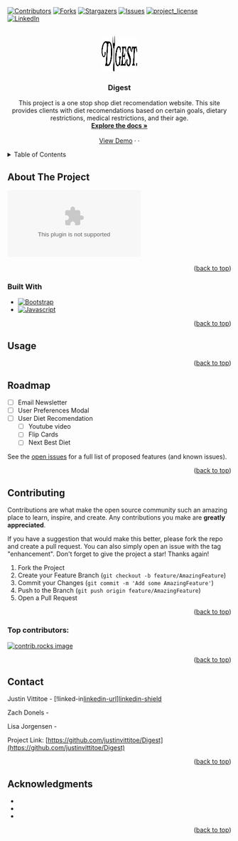 <!-- Improved compatibility of back to top link: See: https://github.com/othneildrew/Best-README-Template/pull/73 -->
<a id="readme-top"></a>
<!--
*** Thanks for checking out the Best-README-Template. If you have a suggestion
*** that would make this better, please fork the repo and create a pull request
*** or simply open an issue with the tag "enhancement".
*** Don't forget to give the project a star!
*** Thanks again! Now go create something AMAZING! :D
-->



<!-- PROJECT SHIELDS -->
<!--
*** I'm using markdown "reference style" links for readability.
*** Reference links are enclosed in brackets [ ] instead of parentheses ( ).
*** See the bottom of this document for the declaration of the reference variables
*** for contributors-url, forks-url, etc. This is an optional, concise syntax you may use.
*** https://www.markdownguide.org/basic-syntax/#reference-style-links
-->
[![Contributors][contributors-shield]][contributors-url]
[![Forks][forks-shield]][forks-url]
[![Stargazers][stars-shield]][stars-url]
[![Issues][issues-shield]][issues-url]
[![project_license][license-shield]][license-url]
[![LinkedIn][linkedin-shield]][linkedin-url]



<!-- PROJECT LOGO -->
<br />
<div align="center">
  <a href="https://github.com/justinvittitoe/Digest">
    <img src="./assets/css/images/Digest_Logo.png" alt="Logo" width="80" height="80">
  </a>

<h3 align="center">Digest</h3>

  <p align="center">
    This project is a one stop shop diet recomendation website. This site provides clients with diet recomendations based on certain goals, dietary restrictions, medical restrictions, and their age.
    <br />
    <a href="https://github.com/justinvittitoe/Digest"><strong>Explore the docs »</strong></a>
    <br />
    <br />
    <a href="">View Demo</a>
    &middot;
    &middot;
  </p>
</div>



<!-- TABLE OF CONTENTS -->
<details>
  <summary>Table of Contents</summary>
  <ol>
    <li>
      <a href="#about-the-project">About The Project</a>
      <ul>
        <li><a href="#built-with">Built With</a></li>
      </ul>
    </li>
    <li>
      <ul>
        <li><a href="#prerequisites">Prerequisites</a></li>
        <li><a href="#installation">Installation</a></li>
      </ul>
    </li>
    <li><a href="#usage">Usage</a></li>
    <li><a href="#roadmap">Roadmap</a></li>
    <li><a href="#contributing">Contributing</a></li>
    <li><a href="#license">License</a></li>
    <li><a href="#contact">Contact</a></li>
    <li><a href="#acknowledgments">Acknowledgments</a></li>
  </ol>
</details>



<!-- ABOUT THE PROJECT -->
## About The Project

[![Product Name Screen Shot][product-screenshot]]()


<p align="right">(<a href="#readme-top">back to top</a>)</p>



### Built With


* [![Bootstrap][Bootstrap.com]][Bootstrap-url]
* [![Javascript][Javascript.com]][Javascript-url]


<p align="right">(<a href="#readme-top">back to top</a>)</p>




<!-- USAGE EXAMPLES -->
## Usage



<p align="right">(<a href="#readme-top">back to top</a>)</p>



<!-- ROADMAP -->
## Roadmap

- [ ] Email Newsletter
- [ ] User Preferences Modal
- [ ] User Diet Recomendation
    - [ ] Youtube video
    - [ ] Flip Cards
    - [ ] Next Best Diet

See the [open issues](https://github.com/justinvittitoe/Digest/issues) for a full list of proposed features (and known issues).

<p align="right">(<a href="#readme-top">back to top</a>)</p>



<!-- CONTRIBUTING -->
## Contributing

Contributions are what make the open source community such an amazing place to learn, inspire, and create. Any contributions you make are **greatly appreciated**.

If you have a suggestion that would make this better, please fork the repo and create a pull request. You can also simply open an issue with the tag "enhancement".
Don't forget to give the project a star! Thanks again!

1. Fork the Project
2. Create your Feature Branch (`git checkout -b feature/AmazingFeature`)
3. Commit your Changes (`git commit -m 'Add some AmazingFeature'`)
4. Push to the Branch (`git push origin feature/AmazingFeature`)
5. Open a Pull Request

<p align="right">(<a href="#readme-top">back to top</a>)</p>

### Top contributors:

<a href="https://github.com/justinvittitoe/Digest/graphs/contributors">
  <img src="https://contrib.rocks/image?repo=justinvittitoe/Digest" alt="contrib.rocks image" />
</a>





<p align="right">(<a href="#readme-top">back to top</a>)</p>



<!-- CONTACT -->
## Contact

Justin Vittitoe - [!linked-in[linkedin-url]][linkedin-shield]

Zach Donels - 

Lisa Jorgensen -

Project Link: [https://github.com/justinvittitoe/Digest](https://github.com/justinvittitoe/Digest)

<p align="right">(<a href="#readme-top">back to top</a>)</p>



<!-- ACKNOWLEDGMENTS -->
## Acknowledgments

* []()
* []()
* []()

<p align="right">(<a href="#readme-top">back to top</a>)</p>



<!-- MARKDOWN LINKS & IMAGES -->
<!-- https://www.markdownguide.org/basic-syntax/#reference-style-links -->
[contributors-shield]: https://img.shields.io/github/contributors/justinvittitoe/Digest.svg?style=for-the-badge
[contributors-url]: https://github.com/justinvittitoe/Digest/graphs/contributors
[forks-shield]: https://img.shields.io/github/forks/justinvittitoe/Digest.svg?style=for-the-badge
[forks-url]: https://github.com/justinvittitoe/Digest/network/members
[stars-shield]: https://img.shields.io/github/stars/justinvittitoe/Digest.svg?style=for-the-badge
[stars-url]: https://github.com/justinvittitoe/Digest/stargazers
[issues-shield]: https://img.shields.io/github/issues/justinvittitoe/Digest.svg?style=for-the-badge
[issues-url]: https://github.com/justinvittitoe/Digest/issues
[license-shield]: https://img.shields.io/github/license/justinvittitoe/Digest.svg?style=for-the-badge
[license-url]: https://github.com/justinvittitoe/Digest/blob/master/LICENSE.txt
[linkedin-shield]: https://img.shields.io/badge/-LinkedIn-black.svg?style=for-the-badge&logo=linkedin&colorB=555
[linkedin-url]: https://www.linkedin.com/in/justin-vittitoe-99a8861ba/
[product-screenshot]: ./assets/css/images/Digest_logo.ai
[Next.js]: https://img.shields.io/badge/next.js-000000?style=for-the-badge&logo=nextdotjs&logoColor=white
[Next-url]: https://nextjs.org/
[React.js]: https://img.shields.io/badge/React-20232A?style=for-the-badge&logo=react&logoColor=61DAFB
[React-url]: https://reactjs.org/
[Vue.js]: https://img.shields.io/badge/Vue.js-35495E?style=for-the-badge&logo=vuedotjs&logoColor=4FC08D
[Vue-url]: https://vuejs.org/
[Angular.io]: https://img.shields.io/badge/Angular-DD0031?style=for-the-badge&logo=angular&logoColor=white
[Angular-url]: https://angular.io/
[Svelte.dev]: https://img.shields.io/badge/Svelte-4A4A55?style=for-the-badge&logo=svelte&logoColor=FF3E00
[Svelte-url]: https://svelte.dev/
[Laravel.com]: https://img.shields.io/badge/Laravel-FF2D20?style=for-the-badge&logo=laravel&logoColor=white
[Laravel-url]: https://laravel.com
[Bootstrap.com]: https://img.shields.io/badge/Bootstrap-563D7C?style=for-the-badge&logo=bootstrap&logoColor=white
[Bootstrap-url]: https://getbootstrap.com
[JQuery.com]: https://img.shields.io/badge/jQuery-0769AD?style=for-the-badge&logo=jquery&logoColor=white
[JQuery-url]: https://jquery.com 
[Javascript.com]: https://www.javascript.com/
[Javascript-url]: https://www.javascript.com/etc.clientlibs/pluralsight/clientlibs/clientlib-main/resources/images/js-logo.png
